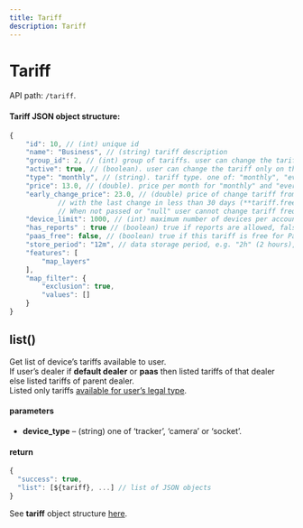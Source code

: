 ```yaml
---
title: Tariff
description: Tariff
---
```


# Tariff

API path: `/tariff`.

#### Tariff JSON object structure:

```js
{
    "id": 10, // (int) unique id
    "name": "Business", // (string) tariff description
    "group_id": 2, // (int) group of tariffs. user can change the tariff only on the tariff in the same group.
    "active": true, // (boolean). user can change the tariff only on the active tariff.
    "type": "monthly", // (string). tariff type. one of: "monthly", "everyday", "activeday"
    "price": 13.0, // (double). price per month for "monthly" and "everyday" tariff or price per "active" day for "activeday" tariff
    "early_change_price": 23.0, // (double) price of change tariff from current to other
            // with the last change in less than 30 days (**tariff.freeze.period** config option).
            // When not passed or "null" user cannot change tariff frequently.
    "device_limit": 1000, // (int) maximum number of devices per account
    "has_reports" : true // (boolean) true if reports are allowed, false otherwise
    "paas_free": false, // (boolean) true if this tariff is free for PaaS owner, false otherwise
    "store_period": "12m", // data storage period, e.g. "2h" (2 hours), "3d" (3 days), "5m" (5 months), "1y" (one year)
    "features": [
        "map_layers"
    ],
    "map_filter": {
        "exclusion": true,
        "values": []
    }
}
```



## list()

Get list of device’s tariffs available to user.<br>
If user’s dealer if **default dealer** or **paas** then listed tariffs of that dealer<br>
else listed tariffs of parent dealer.<br>
Listed only tariffs [available for user’s legal type](#tariff).

#### parameters

* **device_type** – (string) one of ‘tracker’, ‘camera’ or ‘socket’.

#### return
```js
{
  "success": true,
  "list": [${tariff}, ...] // list of JSON objects
}
```

See **tariff** object structure [here](#tariff).

